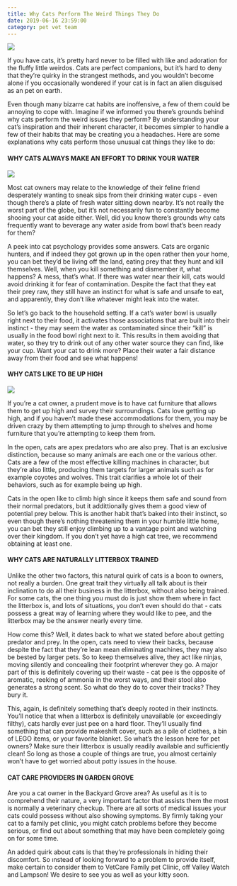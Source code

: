 ```yaml
---
title: Why Cats Perform The Weird Things They Do
date: 2019-06-16 23:59:00
category: pet vet team
---
```


![](/img/23.jpg)

If you have cats, it’s pretty hard never to be filled with like and adoration for the fluffy little weirdos. Cats are perfect companions, but it’s hard to deny that they’re quirky in the strangest methods, and you wouldn’t become alone if you occasionally wondered if your cat is in fact an alien disguised as an pet on earth.

Even though many bizarre cat habits are inoffensive, a few of them could be annoying to cope with. Imagine if we informed you there’s grounds behind why cats perform the weird issues they perform? By understanding your cat’s inspiration and their inherent character, it becomes simpler to handle a few of their habits that may be creating you a headaches. Here are some explanations why cats perform those unusual cat things they like to do:

#### WHY CATS ALWAYS MAKE AN EFFORT TO DRINK YOUR WATER

![](/img/22.jpg)

Most cat owners may relate to the knowledge of their feline friend desperately wanting to sneak sips from their drinking water cups - even though there’s a plate of fresh water sitting down nearby. It’s not really the worst part of the globe, but it’s not necessarily fun to constantly become shooing your cat aside either. Well, did you know there’s grounds why cats frequently want to beverage any water aside from bowl that’s been ready for them?

<!-- more -->

A peek into cat psychology provides some answers. Cats are organic hunters, and if indeed they got grown up in the open rather then your home, you can bet they’d be living off the land, eating prey that they hunt and kill themselves. Well, when you kill something and dismember it, what happens? A mess, that’s what. If there was water near their kill, cats would avoid drinking it for fear of contamination. Despite the fact that they eat their prey raw, they still have an instinct for what is safe and unsafe to eat, and apparently, they don’t like whatever might leak into the water.

So let’s go back to the household setting. If a cat’s water bowl is usually right next to their food, it activates those associations that are built into their instinct - they may seem the water as contaminated since their “kill” is usually in the food bowl right next to it. This results in them avoiding that water, so they try to drink out of any other water source they can find, like your cup. Want your cat to drink more? Place their water a fair distance away from their food and see what happens!

#### WHY CATS LIKE TO BE UP HIGH

![](/img/24.jpg)

If you’re a cat owner, a prudent move is to have cat furniture that allows them to get up high and survey their surroundings. Cats love getting up high, and if you haven’t made these accommodations for them, you may be driven crazy by them attempting to jump through to shelves and home furniture that you’re attempting to keep them from.

In the open, cats are apex predators who are also prey. That is an exclusive distinction, because so many animals are each one or the various other. Cats are a few of the most effective killing machines in character, but they’re also little, producing them targets for larger animals such as for example coyotes and wolves. This trait clarifies a whole lot of their behaviors, such as for example being up high.

Cats in the open like to climb high since it keeps them safe and sound from their normal predators, but it addittionally gives them a good view of potential prey below. This is another habit that’s baked into their instinct, so even though there’s nothing threatening them in your humble little home, you can bet they still enjoy climbing up to a vantage point and watching over their kingdom. If you don’t yet have a high cat tree, we recommend obtaining at least one.

#### WHY CATS ARE NATURALLY LITTERBOX TRAINED

Unlike the other two factors, this natural quirk of cats is a boon to owners, not really a burden. One great trait they virtually all talk about is their inclination to do all their business in the litterbox, without also being trained. For some cats, the one thing you must do is just show them where in fact the litterbox is, and lots of situations, you don’t even should do that - cats possess a great way of learning where they would like to pee, and the litterbox may be the answer nearly every time.

How come this? Well, it dates back to what we stated before about getting predator and prey. In the open, cats need to view their backs, because despite the fact that they’re lean mean eliminating machines, they may also be bested by larger pets. So to keep themselves alive, they act like ninjas, moving silently and concealing their footprint wherever they go. A major part of this is definitely covering up their waste - cat pee is the opposite of aromatic, reeking of ammonia in the worst ways, and their stool also generates a strong scent. So what do they do to cover their tracks? They bury it.

This, again, is definitely something that’s deeply rooted in their instincts. You’ll notice that when a litterbox is definitely unavailable (or exceedingly filthy), cats hardly ever just pee on a hard floor. They’ll usually find something that can provide makeshift cover, such as a pile of clothes, a bin of LEGO items, or your favorite blanket. So what’s the lesson here for pet owners? Make sure their litterbox is usually readily available and sufficiently clean! So long as those a couple of things are true, you almost certainly won’t have to get worried about potty issues in the house.

#### CAT CARE PROVIDERS IN GARDEN GROVE

Are you a cat owner in the Backyard Grove area? As useful as it is to comprehend their nature, a very important factor that assists them the most is normally a veterinary checkup. There are all sorts of medical issues your cats could possess without also showing symptoms. By firmly taking your cat to a family pet clinic, you might catch problems before they become serious, or find out about something that may have been completely going on for some time.

An added quirk about cats is that they’re professionals in hiding their discomfort. So ınstead of looking forward to a problem to provide itself, make certain to consider them to VetCare Family pet Clinic, off Valley Watch and Lampson! We desire to see you as well as your kitty soon.